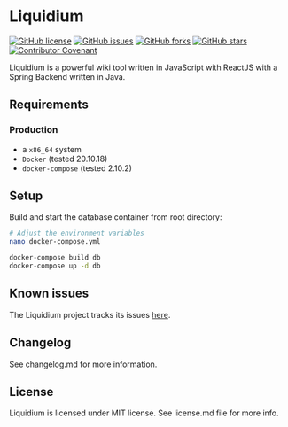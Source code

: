 # Liquidium

[![GitHub license](https://img.shields.io/github/license/temmiland/liquidium)](https://github.com/temmiland/liquidium/blob/main/LICENSE.md)
[![GitHub issues](https://img.shields.io/github/issues/temmiland/liquidium)](https://github.com/temmiland/liquidium/issues)
[![GitHub forks](https://img.shields.io/github/forks/temmiland/liquidium)](https://github.com/temmiland/liquidium/network)
[![GitHub stars](https://img.shields.io/github/stars/temmiland/liquidium)](https://github.com/temmiland/liquidium/stargazers)
[![Contributor Covenant](https://img.shields.io/badge/Contributor%20Covenant-2.1-4baaaa.svg)](code_of_conduct.md)

Liquidium is a powerful wiki tool written in JavaScript with ReactJS with a Spring Backend written in Java.

## Requirements

### Production

* a `x86_64` system
* `Docker` (tested 20.10.18)
* `docker-compose` (tested 2.10.2)

## Setup

Build and start the database container from root directory:

```bash
# Adjust the environment variables
nano docker-compose.yml

docker-compose build db
docker-compose up -d db
```

## Known issues

The Liquidium project tracks its issues [here](https://github.com/temmiland/liquidium/issues).

## Changelog

See changelog.md for more information.

## License

Liquidium is licensed under MIT license. See license.md file for more info.
